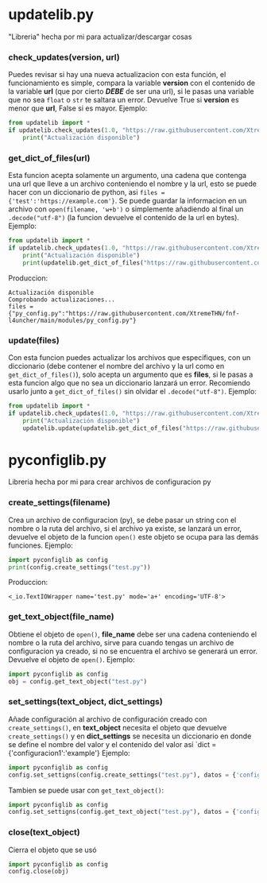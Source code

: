 # updatelib.py
"Libreria" hecha por mi para actualizar/descargar cosas
### check_updates(version, url)
Puedes revisar si hay una nueva actualizacion con esta función, el funcionamiento es simple, compara la variable **version** con el contenido de la variable **url** (que por cierto ***DEBE*** de ser una url), si le pasas una variable que no sea `float` o `str` te saltara un error. Devuelve True si **version** es menor que **url**, False si es mayor.
Ejemplo:
```python
from updatelib import *
if updatelib.check_updates(1.0, "https://raw.githubusercontent.com/XtremeTHN/fnf-l4uncher/main/updates/version"):
	print("Actualización disponible")
```

### get_dict_of_files(url)
Esta funcion acepta solamente un argumento, una cadena que contenga una url que lleve a un archivo conteniendo el nombre y la url, esto se puede hacer con un diccionario de python, asi `files = {'test':'https://example.com'}`. Se puede guardar la informacion en un archivo con `open(filename, 'w+b')` o simplemente añadiendo al final un `.decode("utf-8")` (la funcion devuelve el contenido de la url en bytes). Ejemplo:
```python
from updatelib import *
if updatelib.check_updates(1.0, "https://raw.githubusercontent.com/XtremeTHN/fnf-l4uncher/main/updates/version"):
	print("Actualización disponible")
	print(updatelib.get_dict_of_files("https://raw.githubusercontent.com/XtremeTHN/fnf-l4uncher/main/updates/version.py").decode("utf-8"))
```
Produccion:
```
Actualización disponible
Comprobando actualizaciones...
files = {"py_config.py":"https://raw.githubusercontent.com/XtremeTHN/fnf-l4uncher/main/modules/py_config.py"}
```

### update(files)
Con esta funcion puedes actualizar los archivos que especifiques, con un diccionario (debe contener el nombre del archivo y la url como en `get_dict_of_files()`), solo acepta un argumento que es **files**, si le pasas a esta funcion algo que no sea un diccionario lanzará un error. Recomiendo usarlo junto a `get_dict_of_files()` sin olvidar el `.decode("utf-8")`.
Ejemplo:
```python
from updatelib import *
if updatelib.check_updates(1.0, "https://raw.githubusercontent.com/XtremeTHN/fnf-l4uncher/main/updates/version"):
	print("Actualización disponible")
	updatelib.update(updatelib.get_dict_of_files("https://raw.githubusercontent.com/XtremeTHN/fnf-l4uncher/main/updates/version.py").decode("utf-8"))  
```

# pyconfiglib.py
Libreria hecha por mi para crear archivos de configuracion py
### create_settings(filename)
Crea un archivo de configuracion (py), se debe pasar un string con el nombre o la ruta del archivo, si el archivo ya existe, se lanzará un error, devuelve el objeto de la funcion `open()` este objeto se ocupa para las demás funciones.
Ejemplo:
```python
import pyconfiglib as config
print(config.create_settings("test.py"))
```
Produccion:
```
<_io.TextIOWrapper name='test.py' mode='a+' encoding='UTF-8'>
```
### get_text_object(file_name)
Obtiene el objeto de `open()`, **file_name** debe ser una cadena conteniendo el nombre o la ruta del archivo, sirve para cuando tengas un archivo de configuracion ya creado, si no se encuentra el archivo se generará un error. Devuelve el objeto de `open()`. Ejemplo:
```python
import pyconfiglib as config
obj = config.get_text_object("test.py")
```

### set_settings(text_object, dict_settings)
Añade configuración al archivo de configuración creado con `create_settings()`, en **text_object** necesita el objeto que devuelve `create_settings()` y en **dict_settings** se necesita un diccionario en donde se define el nombre del valor y el contenido del valor asi `dict = {'configuracion1':'example'}
Ejemplo:
```python
import pyconfiglib as config
config.set_settigns(config.create_settings("test.py"), datos = {'configuracion1':'ejemplo'})
```
Tambien se puede usar con `get_text_object()`:
```python
import pyconfiglib as config
config.set_settigns(config.get_text_object("test.py"), datos = {'configuracion1':'ejemplo'})
```

### close(text_object)
Cierra el objeto que se usó
```python
import pyconfiglib as config
config.close(obj)
```
